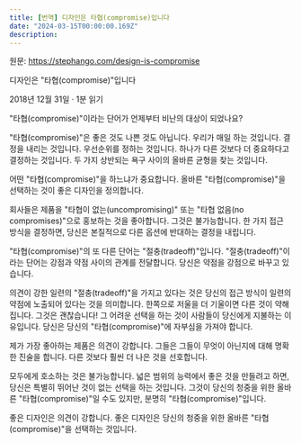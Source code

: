 ```yaml
---
title: [번역] 디자인은 타협(compromise)입니다
date: "2024-03-15T00:00:00.169Z"
description: 
---
```


원문: https://stephango.com/design-is-compromise

디자인은 "타협(compromise)"입니다


2018년 12월 31일 · 1분 읽기


"타협(compromise)"이라는 단어가 언제부터 비난의 대상이 되었나요?


"타협(compromise)"은 좋은 것도 나쁜 것도 아닙니다. 우리가 매일 하는 것입니다. 결정을 내리는 것입니다. 우선순위를 정하는 것입니다. 하나가 다른 것보다 더 중요하다고 결정하는 것입니다. 두 가지 상반되는 욕구 사이의 올바른 균형을 찾는 것입니다.


어떤 "타협(compromise)"을 하느냐가 중요합니다. 올바른 "타협(compromise)"을 선택하는 것이 좋은 디자인을 정의합니다.


회사들은 제품을 "타협이 없는(uncompromising)" 또는 "타협 없음(no compromises)"으로 홍보하는 것을 좋아합니다. 그것은 불가능합니다. 한 가지 접근 방식을 결정하면, 당신은 본질적으로 다른 옵션에 반대하는 결정을 내립니다.


"타협(compromise)"의 또 다른 단어는 "절충(tradeoff)"입니다. "절충(tradeoff)"이라는 단어는 강점과 약점 사이의 관계를 전달합니다. 당신은 약점을 강점으로 바꾸고 있습니다.


의견이 강한 일련의 "절충(tradeoff)"을 가지고 있다는 것은 당신의 접근 방식이 일련의 약점에 노출되어 있다는 것을 의미합니다. 한쪽으로 저울을 더 기울이면 다른 것이 약해집니다. 그것은 괜찮습니다! 그 어려운 선택을 하는 것이 사람들이 당신에게 지불하는 이유입니다. 당신은 당신의 "타협(compromise)"에 자부심을 가져야 합니다.


제가 가장 좋아하는 제품은 의견이 강합니다. 그들은 그들이 무엇이 아닌지에 대해 명확한 진술을 합니다. 다른 것보다 훨씬 더 나은 것을 선호합니다.


모두에게 호소하는 것은 불가능합니다. 넓은 범위의 능력에서 좋은 것을 만들려고 하면, 당신은 특별히 뛰어난 것이 없는 선택을 하는 것입니다. 그것이 당신의 청중을 위한 올바른 "타협(compromise)"일 수도 있지만, 분명히 "타협(compromise)"입니다.


좋은 디자인은 의견이 강합니다. 좋은 디자인은 당신의 청중을 위한 올바른 "타협(compromise)"을 선택하는 것입니다.